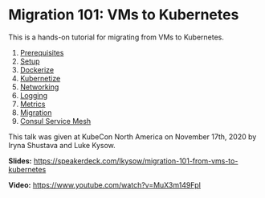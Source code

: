 # Migration 101: VMs to Kubernetes

This is a hands-on tutorial for migrating from VMs to Kubernetes.

1. [Prerequisites](./0-prerequisites)
1. [Setup](./1-setup)
1. [Dockerize](./2-dockerize)
1. [Kubernetize](./3-kubernetize)
1. [Networking](./4-networking)
1. [Logging](./5-logging)
1. [Metrics](./6-metrics)
1. [Migration](./7-migration)
1. [Consul Service Mesh](./8-consul)

This talk was given at KubeCon North America on November 17th, 2020 by Iryna Shustava and Luke Kysow.

**Slides:** https://speakerdeck.com/lkysow/migration-101-from-vms-to-kubernetes

**Video:** https://www.youtube.com/watch?v=MuX3m149FpI
